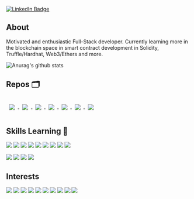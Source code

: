 [![LinkedIn Badge](https://img.shields.io/badge/LinkedIn-Profile-informational?style=for-the-badge&logo=linkedin&logoColor=white&color=0D76A8)](https://www.linkedin.com/in/shih-yu-hwang/)

## About

Motivated and enthusiastic Full-Stack developer. Currently learning more in the blockchain space in smart contract development in Solidity, Truffle/Hardhat, Web3/Ethers and more.

![Anurag's github stats](https://github-readme-stats.vercel.app/api?username=shih-yu&show_icons=true&theme=gruvbox&count_private=true)

## Repos 🗂

<a href="https://github.com/Shih-Yu/Broadcaster">
  <img align="center" style="margin:1rem 0.5rem" src="https://github-readme-stats.vercel.app/api/pin/?username=shih-yu&repo=Broadcaster&theme=gruvbox" />
</a>

<a href="https://github.com/IrisNathan/EthrtainmentLive">
  <img align="center" style="margin:1rem 0.5rem" src="https://github-readme-stats.vercel.app/api/pin/?username=IrisNathan&repo=EthrtainmentLive&theme=gruvbox" />
</a>

<a href="https://github.com/Shih-Yu/Crimson-Affe">
  <img align="center" style="margin:1rem 0.5rem" src="https://github-readme-stats.vercel.app/api/pin/?username=shih-yu&repo=Crimson-Affe&theme=gruvbox" />
</a>

<a href="https://github.com/cryptomonkey2020/Hackmoney2021">
  <img align="center" style="margin:1rem 0.5rem" src="https://github-readme-stats.vercel.app/api/pin/?username=cryptomonkey2020&repo=Hackmoney2021&theme=gruvbox" />
</a>

<a href="https://github.com/Shih-Yu/Greetings-Dapp">
  <img align="center" style="margin:1rem 0.5rem" src="https://github-readme-stats.vercel.app/api/pin/?username=shih-yu&repo=Greetings-Dapp&theme=gruvbox" />
</a>

<a href="https://github.com/Shih-Yu/Studio-Ghibli">
  <img align="center" style="margin:1rem 0.5rem" src="https://github-readme-stats.vercel.app/api/pin/?username=shih-yu&repo=Studio-Ghibli&theme=gruvbox" />
</a>

<a href="https://github.com/Shih-Yu/DogSalonDemoSite">
  <img align="center" style="margin:1rem 0.5rem" src="https://github-readme-stats.vercel.app/api/pin/?username=shih-yu&repo=DogSalonDemoSite&theme=gruvbox" />
</a>

## Skills Learning 🧠

![](https://img.shields.io/badge/HTML-informational?style=for-the-badge&logo=html5&logoColor=white&color=E34F26)
![](https://img.shields.io/badge/CSS-informational?style=for-the-badge&logo=CSS3&logoColor=white&color=1572B6)
![](https://img.shields.io/badge/JavaScript-informational?style=for-the-badge&logo=JavaScript&logoColor=white&color=F7DF1E)
![](https://img.shields.io/badge/Solidity-informational?style=for-the-badge&logo=Solidity&logoColor=white&color=363636)
![](https://img.shields.io/badge/Bootstrap-informational?style=for-the-badge&logo=Bootstrap&logoColor=white&color=7952B3)
![](https://img.shields.io/badge/Express-informational?style=for-the-badge&logo=Express&logoColor=white&color=000000)
![](https://img.shields.io/badge/PostgreSql-informational?style=for-the-badge&logo=PostGreSql&logoColor=white&color=336791)
![](https://img.shields.io/badge/MongoDB-informational?style=for-the-badge&logo=MongoDB&logoColor=white&color=47A248)
![](https://img.shields.io/badge/React-informational?style=for-the-badge&logo=react&logoColor=white&color=61DAFB)

![](https://img.shields.io/badge/Heroku-informational?style=for-the-badge&logo=Heroku&logoColor=white&color=430098)
![](https://img.shields.io/badge/Git-informational?style=for-the-badge&logo=Git&logoColor=white&color=F05032)
![](https://img.shields.io/badge/GitHub-informational?style=for-the-badge&logo=GitHub&logoColor=white&color=181717)
![](https://img.shields.io/badge/NPM-informational?style=for-the-badge&logo=NPM&logoColor=white&color=CB3837)

## Interests

![](https://img.shields.io/badge/Coffee-informational?style=for-the-badge&logo=Buy-Me-A-Coffee&logoColor=white&color=FFDD00)
![](https://img.shields.io/badge/Playstation-informational?style=for-the-badge&logo=Playstation&logoColor=white&color=003791)
![](https://img.shields.io/badge/Cookies-informational?style=for-the-badge&logo=Cookiecutter&logoColor=white&color=D4AA00)
![](https://img.shields.io/badge/Bitcoin-informational?style=for-the-badge&logo=Bitcoin&logoColor=white&color=F7931A)
![](https://img.shields.io/badge/Ethereum-informational?style=for-the-badge&logo=Ethereum&logoColor=white&color=3C3C3D)
![](https://img.shields.io/badge/Ripple-informational?style=for-the-badge&logo=Ripple&logoColor=white&color=0085C0)
![](https://img.shields.io/badge/Spotify-informational?style=for-the-badge&logo=Spotify&logoColor=white&color=1ED760)
![](https://img.shields.io/badge/Udemy-informational?style=for-the-badge&logo=Udemy&logoColor=white&color=EC5252)
![](https://img.shields.io/badge/TED-informational?style=for-the-badge&logo=TED&logoColor=white&color=E62B1E)
![](https://img.shields.io/badge/DuckDuckGo-informational?style=for-the-badge&logo=DuckDuckGo&logoColor=white&color=DE5833)

<!-- ## More
<a href="https://github.com/shih-yu">
  <img align="center" style="margin:0.5rem" src="https://github-readme-stats.vercel.app/api/top-langs/?username=shih-yu&&title_color=ffffff&text_color=c9cacc&icon_color=4AB197&bg_color=1A2B34" />
</a> -->
